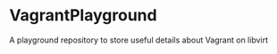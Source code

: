VagrantPlayground
=================

A playground repository to store useful details about Vagrant on libvirt 
